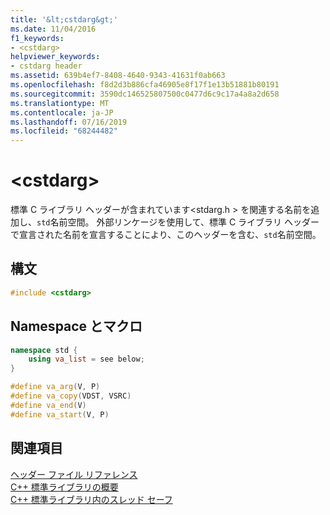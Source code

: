 ```yaml
---
title: '&lt;cstdarg&gt;'
ms.date: 11/04/2016
f1_keywords:
- <cstdarg>
helpviewer_keywords:
- cstdarg header
ms.assetid: 639b4ef7-8408-4640-9343-41631f0ab663
ms.openlocfilehash: f8d2d3b886cfa46905e8f17f1e13b51881b80191
ms.sourcegitcommit: 3590dc146525807500c0477d6c9c17a4a8a2d658
ms.translationtype: MT
ms.contentlocale: ja-JP
ms.lasthandoff: 07/16/2019
ms.locfileid: "68244482"
---
```

# <a name="ltcstdarggt"></a>&lt;cstdarg&gt;

標準 C ライブラリ ヘッダーが含まれています\<stdarg.h > を関連する名前を追加し、`std`名前空間。 外部リンケージを使用して、標準 C ライブラリ ヘッダーで宣言された名前を宣言することにより、このヘッダーを含む、`std`名前空間。

## <a name="syntax"></a>構文

```cpp
#include <cstdarg>
```

## <a name="namespace-and-macros"></a>Namespace とマクロ

```cpp
namespace std {
    using va_list = see below;
}

#define va_arg(V, P)
#define va_copy(VDST, VSRC)
#define va_end(V)
#define va_start(V, P)
```

## <a name="see-also"></a>関連項目

[ヘッダー ファイル リファレンス](../standard-library/cpp-standard-library-header-files.md)<br/>
[C++ 標準ライブラリの概要](../standard-library/cpp-standard-library-overview.md)<br/>
[C++ 標準ライブラリ内のスレッド セーフ](../standard-library/thread-safety-in-the-cpp-standard-library.md)<br/>
